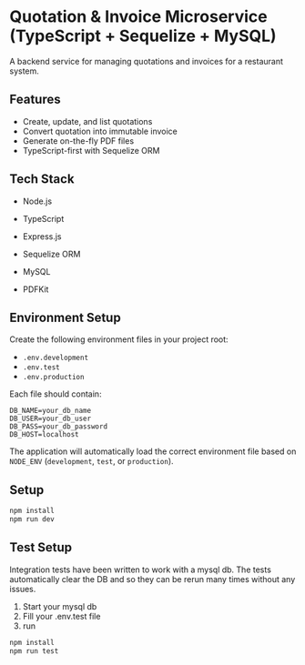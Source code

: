 # Quotation & Invoice Microservice (TypeScript + Sequelize + MySQL)

A backend service for managing quotations and invoices for a restaurant system.

## Features

- Create, update, and list quotations
- Convert quotation into immutable invoice
- Generate on-the-fly PDF files
- TypeScript-first with Sequelize ORM

## Tech Stack

- Node.js


- TypeScript
- Express.js
- Sequelize ORM
- MySQL
- PDFKit

## Environment Setup

Create the following environment files in your project root:

- `.env.development`
- `.env.test`
- `.env.production`

Each file should contain:

```
DB_NAME=your_db_name
DB_USER=your_db_user
DB_PASS=your_db_password
DB_HOST=localhost
```

The application will automatically load the correct environment file based on `NODE_ENV` (`development`, `test`, or `production`).

## Setup

```bash
npm install
npm run dev
```
## Test Setup
Integration tests have been written to work with a mysql db. The tests automatically clear the DB and so they can be rerun many times without any issues.

1. Start your mysql db
2. Fill your .env.test file
3. run
```bash
npm install
npm run test
```